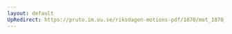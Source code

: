 ```yaml
---
layout: default
UpRedirect: https://pruto.im.uu.se/riksdagen-motions-pdf/1870/mot_1870__ak__119/mot_1870__ak__119-004.pdf
---
```

